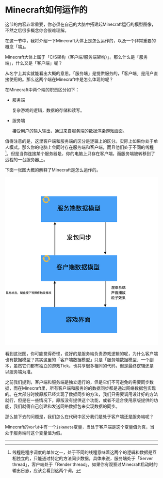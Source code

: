 # Minecraft如何运作的

这节的内容非常重要，你必须在自己的大脑中搭建起Minecraft运行的模型图像，不然之后很多概念你会很难理解。

在这一节中，我将介绍一下Minecraft大体上是怎么运作的，以及一个非常重要的概念「端」。

Minecraft大体上属于「C/S架构（客户端/服务端架构）」。那么什么是「服务端」，什么又是「客户端」呢？

从名字上其实就能看出大概的意思，「服务端」是提供服务的，「客户端」是用户直接使用的。那么这两个端在Minecraft中是怎么体现的呢？

在Minecraft中两个端的职责区分如下：

- 服务端

  复杂游戏的逻辑，数据的存储和读写。

- 服务端

  接受用户的输入输出，通过来自服务端的数据渲染游戏画面。

值得注意的是，这里客户端和服务端的区分是逻辑上的区分。实际上如果你处于单人模式，那么你的电脑上会同时存在服务端和客户端，而且他们处于不同的线程[^1]。但是当你连接某个服务器是，你的电脑上只存在客户端，而服务端被转移到了远程的一台服务器上。

下面一张图大概的解释了Minecraft是怎么运作的。

![image-20200426110629794](vanilla.assets/image-20200426110629794.png)

看到这张图，你可能觉得奇怪，说好的是服务端负责游戏逻辑的呢，为什么客户端也有数据模型？其实这里的「客户端数据模型」只是「服务端数据模型」一个副本，虽然它们都有独立的游戏Tick，也共享很多相同的代码，但是最终逻辑还是以服务端为准。

之前我们提到，客户端和服务端是独立运行的，但是它们不可避免的需要同步数据，而在Minecraft里，所有客户端和服务的的数据同步都是通过网络数据包实现的。在大部分时候原版已经实现了数据同步的方法，我们只需要调用设计好的方法就行，但是在一些情况下，原版没有提供这个功能，或者不适合使用原版提供的功能，我们就得自己创建和发送网络数据包来实现数据的同步。

那么接下去的问题是，我们怎么在代码中区分我们是处于客户端还是服务端呢？

Minecraft的`World`中有一个`isRemote`变量，当处于客户端是这个变量值为真，当处于服务端时这个变量值为假。

---

[^1]:线程是程序调度的单位之一，处于不同的线程意味着这两个的逻辑和数据是互相独立的，只能通过特定的方法同步数据。具体来说，服务端处于「Server thread」，客户端处于「Render thread」，如果你有观察过Minecraft启动时的输出日志，应该会看到这两个词。


